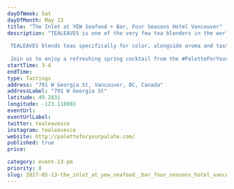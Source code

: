 ```yaml
---
dayOfWeek: Sat
dayOfMonth: May 13
title: "The Inlet at YEW Seafood + Bar, Four Seasons Hotel Vancouver"
description: "TEALEAVES is one of the very few tea blenders in the world, and we take precision very seriously. Why? Because in luxury, it’s the details that matter.   TEALEAVES blends teas specifically for color, alongside aroma and taste, with understanding that “the first taste is with the eyes”. This philosophy inspired the #PaletteForYourPalate project in collaboration with Pantone Color Institute and 30+ world-class chefs and mixologists. Explore the exhibit of tea + color + mood at paletteforyourpalate.com.  Join us to enjoy a refreshing spring cocktail from the #PaletteForYourPalate Collaboration, created by Four Seasons Hotel Vancouver's Mixologist, Todd Zimmerman!"
startTime: 3-4
endTime: 
type: Tastings
address: "791 W Georgia St, Vancouver, BC, Canada"
addressLabel: "791 W Georgia St"
latitude: 49.2831
longitude: -123.118983
eventUrl: 
eventUrlLabel: 
twitter: tealeavesco
instagram: tealeavesco
website: http://paletteforyourpalate.com/
published: true
price: 

category: event-13-pm
priority: 0
slug: 2017-05-13-the_inlet_at_yew_seafood__bar_four_seasons_hotel_vancouver
---
```

